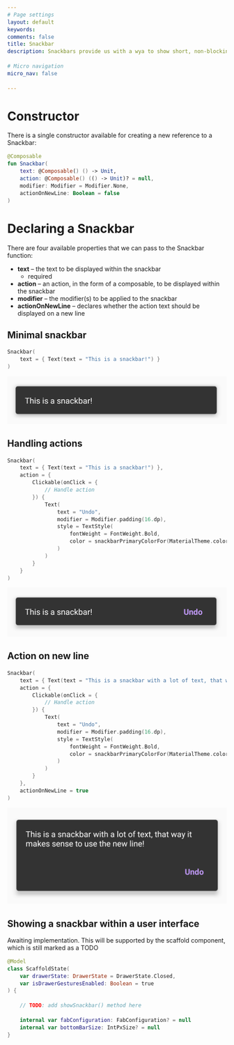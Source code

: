 ```yaml
---
# Page settings
layout: default
keywords:
comments: false
title: Snackbar
description: Snackbars provide us with a wya to show short, non-blocking alerts to the user. Usually displayed at the bottom of the screen, these components can also provide a single action for the user to take in the context of the given message.

# Micro navigation
micro_nav: false

---
```


# Constructor

There is a single constructor available for creating a new reference to a Snackbar:

```kotlin
@Composable
fun Snackbar(
    text: @Composable() () -> Unit,
    action: @Composable() (() -> Unit)? = null,
    modifier: Modifier = Modifier.None,
    actionOnNewLine: Boolean = false
)
```

# Declaring a Snackbar

There are four available properties that we can pass to the Snackbar function:

* **text** – the text to be displayed within the snackbar
    * required
* **action** – an action, in the form of a composable, to be displayed within the snackbar
* **modifier** – the modifier(s) to be applied to the snackbar
* **actionOnNewLine** – declares whether the action text should be displayed on a new line

## Minimal snackbar

```kotlin
Snackbar(
    text = { Text(text = "This is a snackbar!") }
)
```
![](/academy/material/media/snackbar.png)

## Handling actions

```kotlin
Snackbar(
    text = { Text(text = "This is a snackbar!") },
    action = {
        Clickable(onClick = {
            // Handle action
        }) {
            Text(
                text = "Undo",
                modifier = Modifier.padding(16.dp),
                style = TextStyle(
                    fontWeight = FontWeight.Bold,
                    color = snackbarPrimaryColorFor(MaterialTheme.colors)
                )
            )
        }
    }
)
```
![](/academy/material/media/snackbar_action.png)

## Action on new line

```kotlin
Snackbar(
    text = { Text(text = "This is a snackbar with a lot of text, that way it makes sense to use the new line!") },
    action = {
        Clickable(onClick = {
            // Handle action
        }) {
            Text(
                text = "Undo",
                modifier = Modifier.padding(16.dp),
                style = TextStyle(
                    fontWeight = FontWeight.Bold,
                    color = snackbarPrimaryColorFor(MaterialTheme.colors)
                )
            )
        }
    },
    actionOnNewLine = true
)
```
![](/academy/material/media/snackbar_new_line.png)

## Showing a snackbar within a user interface

Awaiting implementation. This will be supported by the scaffold component, which is still marked as a TODO

```kotlin
@Model
class ScaffoldState(
    var drawerState: DrawerState = DrawerState.Closed,
    var isDrawerGesturesEnabled: Boolean = true
) {

    // TODO: add showSnackbar() method here

    internal var fabConfiguration: FabConfiguration? = null
    internal var bottomBarSize: IntPxSize? = null
}
```
